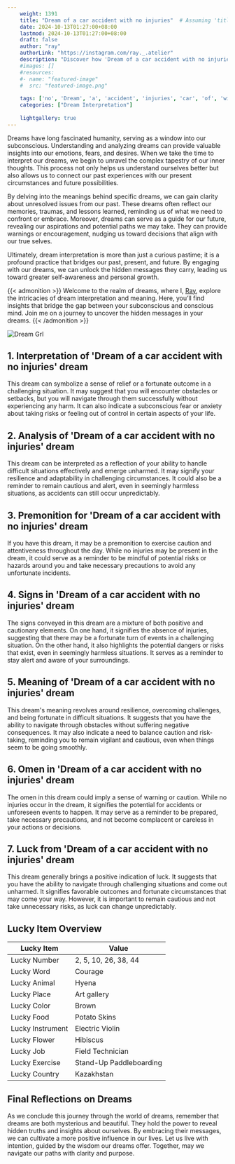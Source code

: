 ```yaml
---
    weight: 1391
    title: "Dream of a car accident with no injuries"  # Assuming 'title' column exists
    date: 2024-10-13T01:27:00+08:00
    lastmod: 2024-10-13T01:27:00+08:00
    draft: false
    author: "ray"
    authorLink: "https://instagram.com/ray._.atelier"
    description: "Discover how 'Dream of a car accident with no injuries' can interpret your future and uncover its significant meanings in your life."
    #images: []
    #resources:
    #- name: "featured-image"
    #  src: "featured-image.png"
    
    tags: ['no', 'Dream', 'a', 'accident', 'injuries', 'car', 'of', 'with']
    categories: ["Dream Interpretation"]
    
    lightgallery: true
---
```

    
Dreams have long fascinated humanity, serving as a window into our subconscious. Understanding and analyzing dreams can provide valuable insights into our emotions, fears, and desires. When we take the time to interpret our dreams, we begin to unravel the complex tapestry of our inner thoughts. This process not only helps us understand ourselves better but also allows us to connect our past experiences with our present circumstances and future possibilities.

By delving into the meanings behind specific dreams, we can gain clarity about unresolved issues from our past. These dreams often reflect our memories, traumas, and lessons learned, reminding us of what we need to confront or embrace. Moreover, dreams can serve as a guide for our future, revealing our aspirations and potential paths we may take. They can provide warnings or encouragement, nudging us toward decisions that align with our true selves.

Ultimately, dream interpretation is more than just a curious pastime; it is a profound practice that bridges our past, present, and future. By engaging with our dreams, we can unlock the hidden messages they carry, leading us toward greater self-awareness and personal growth.

{{< admonition >}}
Welcome to the realm of dreams, where I, [Ray](https://instagram.com/ray._.atelier), explore the intricacies of dream interpretation and meaning. Here, you’ll find insights that bridge the gap between your subconscious and conscious mind. Join me on a journey to uncover the hidden messages in your dreams.
{{< /admonition >}}

![Dream Grl](https://cdn.pixabay.com/photo/2017/11/02/03/35/gothic-2910057_1280.jpg "Dream Grl")

## 1. Interpretation of 'Dream of a car accident with no injuries' dream
 This dream can symbolize a sense of relief or a fortunate outcome in a challenging situation. It may suggest that you will encounter obstacles or setbacks, but you will navigate through them successfully without experiencing any harm. It can also indicate a subconscious fear or anxiety about taking risks or feeling out of control in certain aspects of your life.

## 2. Analysis of 'Dream of a car accident with no injuries' dream
 This dream can be interpreted as a reflection of your ability to handle difficult situations effectively and emerge unharmed. It may signify your resilience and adaptability in challenging circumstances. It could also be a reminder to remain cautious and alert, even in seemingly harmless situations, as accidents can still occur unpredictably.

## 3. Premonition for 'Dream of a car accident with no injuries' dream
 If you have this dream, it may be a premonition to exercise caution and attentiveness throughout the day. While no injuries may be present in the dream, it could serve as a reminder to be mindful of potential risks or hazards around you and take necessary precautions to avoid any unfortunate incidents.

## 4. Signs in 'Dream of a car accident with no injuries' dream
 The signs conveyed in this dream are a mixture of both positive and cautionary elements. On one hand, it signifies the absence of injuries, suggesting that there may be a fortunate turn of events in a challenging situation. On the other hand, it also highlights the potential dangers or risks that exist, even in seemingly harmless situations. It serves as a reminder to stay alert and aware of your surroundings.

## 5. Meaning of 'Dream of a car accident with no injuries' dream
 This dream's meaning revolves around resilience, overcoming challenges, and being fortunate in difficult situations. It suggests that you have the ability to navigate through obstacles without suffering negative consequences. It may also indicate a need to balance caution and risk-taking, reminding you to remain vigilant and cautious, even when things seem to be going smoothly.

## 6. Omen in 'Dream of a car accident with no injuries' dream
 The omen in this dream could imply a sense of warning or caution. While no injuries occur in the dream, it signifies the potential for accidents or unforeseen events to happen. It may serve as a reminder to be prepared, take necessary precautions, and not become complacent or careless in your actions or decisions.

## 7. Luck from 'Dream of a car accident with no injuries' dream
 This dream generally brings a positive indication of luck. It suggests that you have the ability to navigate through challenging situations and come out unharmed. It signifies favorable outcomes and fortunate circumstances that may come your way. However, it is important to remain cautious and not take unnecessary risks, as luck can change unpredictably.

## Lucky Item Overview
| Lucky Item          | Value              |
|---------------|--------------------|
| Lucky Number        | 2, 5, 10, 26, 38, 44  |
| Lucky Word          | Courage |
| Lucky Animal        | Hyena |
| Lucky Place         | Art gallery     |
| Lucky Color         | Brown     |
| Lucky Food          | Potato Skins      |
| Lucky Instrument    | Electric Violin |
| Lucky Flower        | Hibiscus    |
| Lucky Job           | Field Technician       |
| Lucky Exercise      | Stand-Up Paddleboarding  |
| Lucky Country       | Kazakhstan    |


##  Final Reflections on Dreams

As we conclude this journey through the world of dreams, remember that dreams are both mysterious and beautiful. They hold the power to reveal hidden truths and insights about ourselves. By embracing their messages, we can cultivate a more positive influence in our lives. Let us live with intention, guided by the wisdom our dreams offer. Together, may we navigate our paths with clarity and purpose.
